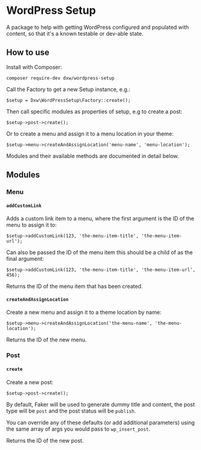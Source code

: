 # WordPress Setup

A package to help with getting WordPress configured and populated with content, so that it's a known testable or dev-able state.

## How to use

Install with Composer:

```
composer require-dev dxw/wordpress-setup
```

Call the Factory to get a new Setup instance, e.g.:

```
$setup = Dxw\WordPressSetup\Factory::create();
```

Then call specific modules as properties of setup, e.g to create a post:

```
$setup->post->create();
```

Or to create a menu and assign it to a menu location in your theme:

```
$setup->menu->createAndAssignLocation('menu-name', 'menu-location');
```

Modules and their available methods are documented in detail below.

## Modules

### Menu

#### `addCustomLink`

Adds a custom link item to a menu, where the first argument is the ID of the menu to assign it to:

```
$setup->addCustomLink(123, 'the-menu-item-title', 'the-menu-item-url');
```

Can also be passed the ID of the menu item this should be a child of as the final argument:

```
$setup->addCustomLink(123, 'the-menu-item-title', 'the-menu-item-url', 456);
```

Returns the ID of the menu item that has been created.

#### `createAndAssignLocation`

Create a new menu and assign it to a theme location by name:

```
$setup->menu->createAndAssignLocation('the-menu-name', 'the-menu-location');
```

Returns the ID of the new menu.

### Post

#### `create`

Create a new post:

```
$setup->post->create();
```

By default, Faker will be used to generate dummy title and content, the post type will be `post` and the post status will be `publish`.

You can override any of these defaults (or add additional parameters) using the same array of args you would pass to `wp_insert_post`.

Returns the ID of the new post.
